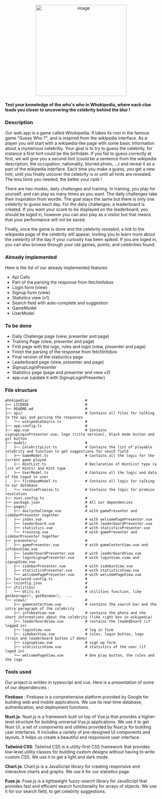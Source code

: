 <p align="center">
  <img src="https://github.com/roxannecvl/whokipedia/assets/125833841/be103f3e-8209-44b2-9df7-47c5b227d789" alt="image" width="300">
</p>



#### Test your knowledge of the who's who in Whokipedia, where each clue leads you closer to uncovering the celebrity behind the blur !

### Description 
Our web app is a game called Whokipedia. It takes its root in the famous game "Guess Who ?", and is inspired from the wikipedia interface. As a player you will start with a wikipedia-like page with some basic information about a mysterious celebritiy. Your goal is to try to guess the celebrity, for instance a first hint could be the birthdate. If you fail to guess correctly at first, we will give you a second hint (could be a sentence from the wikipedia description, the occupation, nationality, blurred photo, …) and reveal it as a part of the wikipedia interface. Each time you make a guess, you get a new hint, until you finally uncover the celebrity is or until all hints are revealed. The less hints you needed, the better your rank ! <br>

There are two modes, daily challenges and training. In training, you play for yourself, and can play as many times as you want. The daily challenges take their inspiration from wordle. The goal stays the same but there is only one celebrity to guess each day. For the daily challenges, a leaderboard is created. If you want your score to be displayed on the leaderboard, you should be loged in, however you can also play as a visitor but that means that your performance will not be saved. <br>

Finally, once the game is done and the celebrity revealed, a link to the wikipedia page of the celebrity will appear, inviting you to learn more about the celebrity of the day if your curiosity has been spiked. If you are loged in, you can also browse through your old games, points, and celebrities found.

### Already implemented 
Here is the list of our already implemented features 
- Api Calls
- Part of the parsing the response from fetchInfobox
- Login form (view)
- Signup form (view)
- Statistics view (v1)
- Search field with auto-complete and suggestion
- GameModel
- UserModel 

### To be done 
- Daily Challenge page (view, presenter and page) 
- Training Page (view, presenter and page) 
- First page with the logo, rules and login (view, presenter and page) 
- Finish the parsing of the response from fetchInfobox
- Final version of the statisctics page
- Leaderboard page (view, presenter and page)
- SignupLoginPresenter
- Statistics page (page and presenter and view v2)
- app.vue (update it with SignupLoginPresenter) 

### File structure 
```
whokipedia/                          # 
├── LICENSE                          #
├── README.md                        #
├── api/                             # Contains all files for talking to the api and parsing the responses
│   └── wikipediaSource.ts           #
├── app.config.ts                    #
├── app.vue                          # Contains signupLoginPresenter.vue, logo (title version), black mode button and git button
├── model/                           #
│   ├── CelebrityList.ts             # Contains the list of playable celebrity and function to get suggestions for seach field
│   ├── GameModel.ts                 # Contains all the logic for the current game played 
│   ├── HintList.ts                  # Declaration of HintList type (a list of Hints) and Hint type
│   ├── UserModel.ts                 # Contains all the logic and data of the loged in user
│   ├── firebaseModel.ts             # Contains all logic for talking to our database
│   └── resolvePromise.ts            # Contains the logic for promise resolution
├── nuxt.config.ts                   #
├── package.json                     # All our dependencies 
├── pages/                           #
│   ├── dailychallenge.vue           # with gamePresenter and sidebarPresenter together
│   ├── index.vue                    # with welcomePagePresenter.vue
│   ├── leaderboard.vue              # with leaderboardPresenter.vue
│   ├── statistics.vue               # with statisticsPresenter.vue
│   └── training.vue                 # with gamePresenter and sidebarPresenter together
├── presenters/                      #
│   ├── gamePresenter.vue            # with gameCenterView.vue and infoboxView.vue
│   ├── leaderboardPresenter.vue     # with leaderboardView.vue
│   ├── loginSignupPresenter.vue     # with loginView.view and signupView.vue
│   ├── sidebarPresenter.vue         # with sidebarView.vue
│   ├── statisticsPresenter.vue      # with statisticsView.vue
│   └── welcomePagePresenter.vue     # with welcomePageView.vue
├── tailwind.config.ts               #
├── tsconfig.json                    #
├── utilities/                       #
│   └── Utils.ts                     # utilities function, like getAverage(), getRandom(),  ...
└── views/                           #
    ├── gameCenterView.vue           # contains the search bar and the intro paragraph of the celebrity 
    ├── infoboxView.vue              # contains the photo and the short informations about the celebrity (like right box in wikipedia)
    ├── leaderboardView.vue          # contains the leadedboard (if  logged in) 
    ├── loginView.vue                # log in form 
    ├── sidebarView.vue              # rules, login button, logo (train and leaderboard button if done) 
    ├── signupView.vue               # sign up form 
    ├── statisticsView.vue           # statistics of the user (if loged in) 
    └── welcomePageView.vue          # One play button, the rules and the logo
```

### Tools used 
Our project is written in typescript and vue. Here is a presentation of some of our dependencies : <br>

**Firebase** : Firebase is a comprehensive platform provided by Google for building web and mobile applications. We use its real-time database, authentication, and deployment functions.

**Nuxt.js**: Nuxt.js is a framework built on top of Vue.js that provides a higher-level structure for building universal Vue.js applications. We use it to get Nuxt UI, a set of components and utilities provided by Nuxt.js for building user interfaces. It includes a variety of pre-designed UI components and layouts. It helps us create a beautiful and responsive user interface.

**Tailwind CSS**: Tailwind CSS is a utility-first CSS framework that provides low-level utility classes for building custom designs without having to write custom CSS. We use it to get a light and dark mode.

**Chart.js**: Chart.js is a JavaScript library for creating responsive and interactive charts and graphs. We use it for our statistics page.

**Fuse.js**: Fuse.js is a lightweight fuzzy-search library for JavaScript that provides fast and efficient search functionality for arrays of objects. We use it for our search field, to get celebrity suggestions. 

